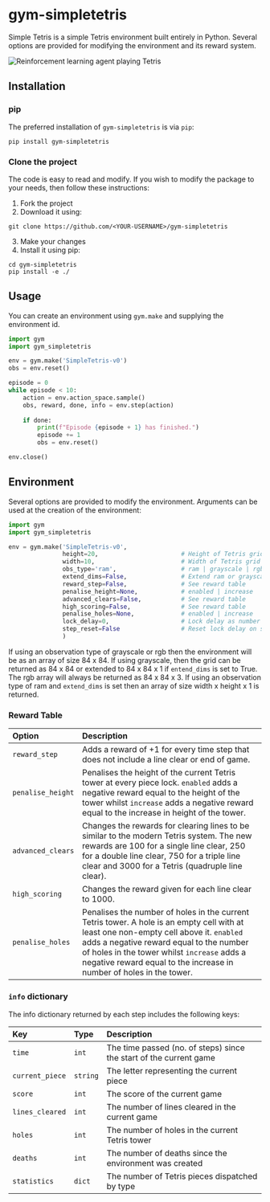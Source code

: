 # gym-simpletetris

Simple Tetris is a simple Tetris environment built entirely in Python. Several
options are provided for modifying the environment and its reward system.

![Reinforcement learning agent playing Tetris](.github/example_gif.gif)

## Installation

### pip
The preferred installation of `gym-simpletetris` is via `pip`:

```shell
pip install gym-simpletetris
```

### Clone the project
The code is easy to read and modify. If you wish to modify the package to your
needs, then follow these instructions:

1. Fork the project
2. Download it using:
```shell
git clone https://github.com/<YOUR-USERNAME>/gym-simpletetris
```
3. Make your changes
4. Install it using pip:
```shell
cd gym-simpletetris
pip install -e ./
```

## Usage

You can create an environment using `gym.make` and supplying the environment id.
```python
import gym
import gym_simpletetris

env = gym.make('SimpleTetris-v0')
obs = env.reset()

episode = 0
while episode < 10:
    action = env.action_space.sample()
    obs, reward, done, info = env.step(action)
    
    if done:
        print(f"Episode {episode + 1} has finished.")
        episode += 1
        obs = env.reset()

env.close()
```

## Environment

Several options are provided to modify the environment. Arguments can be used
at the creation of the environment:

```python
import gym
import gym_simpletetris

env = gym.make('SimpleTetris-v0',
               height=20,                       # Height of Tetris grid
               width=10,                        # Width of Tetris grid
               obs_type='ram',                  # ram | grayscale | rgb
               extend_dims=False,               # Extend ram or grayscale dimensions
               reward_step=False,               # See reward table
               penalise_height=None,            # enabled | increase
               advanced_clears=False,           # See reward table
               high_scoring=False,              # See reward table
               penalise_holes=None,             # enabled | increase
               lock_delay=0,                    # Lock delay as number of steps
               step_reset=False                 # Reset lock delay on step downwards
               )
```

If using an observation type of grayscale or rgb then the environment will be
as an array of size 84 x 84. If using grayscale, then the grid can be returned
as 84 x 84 or extended to 84 x 84 x 1 if `entend_dims` is set to True. The rgb
array will always be returned as 84 x 84 x 3. If using an observation type of
ram and `extend_dims` is set then an array of size width x height x 1 is
returned.

### Reward Table

| Option                     | Description                                                                                                                                                                                                                                                                                              |
|:---------------------------|:---------------------------------------------------------------------------------------------------------------------------------------------------------------------------------------------------------------------------------------------------------------------------------------------------------|
| `reward_step`              | Adds a reward of +1 for every time step that does not include a line clear or end of game.                                                                                                                                                                                                               |
| `penalise_height`          | Penalises the height of the current Tetris tower at every piece lock. `enabled` adds a negative reward equal to the height of the tower whilst `increase` adds a negative reward equal to the increase in height of the tower.                                                                           |
| `advanced_clears`          | Changes the rewards for clearing lines to be similar to the modern Tetris system. The new rewards are 100 for a single line clear, 250 for a double line clear, 750 for a triple line clear and 3000 for a Tetris (quadruple line clear).                                                                |
| `high_scoring`             | Changes the reward given for each line clear to 1000.                                                                                                                                                                                                                                                    |
| `penalise_holes`           | Penalises the number of holes in the current Tetris tower. A hole is an empty cell with at least one non-empty cell above it. `enabled` adds a negative reward equal to the number of holes in the tower whilst `increase` adds a negative reward equal to the increase in number of holes in the tower. |

### `info` dictionary

The info dictionary returned by each step includes the following keys:

| Key             | Type     | Description                                                        |
|:----------------|:---------|:-------------------------------------------------------------------|
| `time`          | `int`    | The time passed (no. of steps) since the start of the current game |
| `current_piece` | `string` | The letter representing the current piece                          |
| `score`         | `int`    | The score of the current game                                      |
| `lines_cleared` | `int`    | The number of lines cleared in the current game                    |
| `holes`         | `int`    | The number of holes in the current Tetris tower                    |
| `deaths`        | `int`    | The number of deaths since the environment was created             |
| `statistics`    | `dict`   | The number of Tetris pieces dispatched by type                     |



